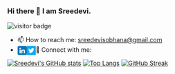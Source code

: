 ### Hi there 👋 I am Sreedevi.
![visitor badge](https://visitor-badge.glitch.me/badge?page_id=sreedevi111.visitor-badge&left_text=MyPageVisitors)
- 📫 How to reach me: sreedevisobhana@gmail.com
- 🤝 Connect with me: 
<a href="https://www.linkedin.com/in/sreedevi-s-97b502176/"><img align="left" src="https://raw.githubusercontent.com/sreedevi111/sreedevi111/main/linkedin.png" alt="Sreedevi | LinkedIn" width="21px"/></a>
<a href="https://https://twitter.com/sreedevi3009"><img align="left" src="https://raw.githubusercontent.com/sreedevi111/sreedevi111/main/twitter.png" alt="Sreedevi | Twitter" width="21px"/></a>


<!--
**sreedevi111/sreedevi111** is a ✨ _special_ ✨ repository because its `README.md` (this file) appears on your GitHub profile.

Here are some ideas to get you started:

- 🔭 I’m currently working on ...
- 🌱 I’m currently learning ...
- 👯 I’m looking to collaborate on ...
- 🤔 I’m looking for help with ...
- 💬 Ask me about ...
- 📫 How to reach me: ...
- 😄 Pronouns: ...
- ⚡ Fun fact: ...

--> 

[![Sreedevi's GitHub stats](https://github-readme-stats.vercel.app/api?username=sreedevi111&count_private=true&show_icons=true&theme=radical)](https://github.com/sreedevi111/github-readme-stats)
[![Top Langs](https://github-readme-stats.vercel.app/api/top-langs/?username=sreedevi111&layout=compact)](https://github.com/sreedevi111/github-readme-stats)
[![GitHub Streak](https://github-readme-streak-stats.herokuapp.com?user=sreedevi111&theme=radical&hide_border=true&date_format=M%20j%5B%2C%20Y%5D)](https://git.io/streak-stats)
